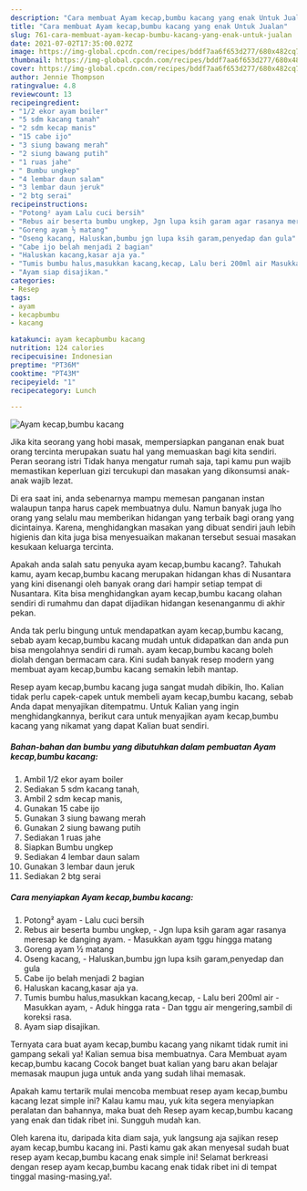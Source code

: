 ```yaml
---
description: "Cara membuat Ayam kecap,bumbu kacang yang enak Untuk Jualan"
title: "Cara membuat Ayam kecap,bumbu kacang yang enak Untuk Jualan"
slug: 761-cara-membuat-ayam-kecap-bumbu-kacang-yang-enak-untuk-jualan
date: 2021-07-02T17:35:00.027Z
image: https://img-global.cpcdn.com/recipes/bddf7aa6f653d277/680x482cq70/ayam-kecapbumbu-kacang-foto-resep-utama.jpg
thumbnail: https://img-global.cpcdn.com/recipes/bddf7aa6f653d277/680x482cq70/ayam-kecapbumbu-kacang-foto-resep-utama.jpg
cover: https://img-global.cpcdn.com/recipes/bddf7aa6f653d277/680x482cq70/ayam-kecapbumbu-kacang-foto-resep-utama.jpg
author: Jennie Thompson
ratingvalue: 4.8
reviewcount: 13
recipeingredient:
- "1/2 ekor ayam boiler"
- "5 sdm kacang tanah"
- "2 sdm kecap manis"
- "15 cabe ijo"
- "3 siung bawang merah"
- "2 siung bawang putih"
- "1 ruas jahe"
- " Bumbu ungkep"
- "4 lembar daun salam"
- "3 lembar daun jeruk"
- "2 btg serai"
recipeinstructions:
- "Potong² ayam Lalu cuci bersih"
- "Rebus air beserta bumbu ungkep, Jgn lupa ksih garam agar rasanya meresap ke danging ayam. Masukkan ayam tggu hingga matang"
- "Goreng ayam ½ matang"
- "Oseng kacang, Haluskan,bumbu jgn lupa ksih garam,penyedap dan gula"
- "Cabe ijo belah menjadi 2 bagian"
- "Haluskan kacang,kasar aja ya."
- "Tumis bumbu halus,masukkan kacang,kecap, Lalu beri 200ml air Masukkan ayam, Aduk hingga rata Dan tggu air mengering,sambil di koreksi rasa."
- "Ayam siap disajikan."
categories:
- Resep
tags:
- ayam
- kecapbumbu
- kacang

katakunci: ayam kecapbumbu kacang 
nutrition: 124 calories
recipecuisine: Indonesian
preptime: "PT36M"
cooktime: "PT43M"
recipeyield: "1"
recipecategory: Lunch

---
```



![Ayam kecap,bumbu kacang](https://img-global.cpcdn.com/recipes/bddf7aa6f653d277/680x482cq70/ayam-kecapbumbu-kacang-foto-resep-utama.jpg)

Jika kita seorang yang hobi masak, mempersiapkan panganan enak buat orang tercinta merupakan suatu hal yang memuaskan bagi kita sendiri. Peran seorang istri Tidak hanya mengatur rumah saja, tapi kamu pun wajib memastikan keperluan gizi tercukupi dan masakan yang dikonsumsi anak-anak wajib lezat.

Di era  saat ini, anda sebenarnya mampu memesan panganan instan walaupun tanpa harus capek membuatnya dulu. Namun banyak juga lho orang yang selalu mau memberikan hidangan yang terbaik bagi orang yang dicintainya. Karena, menghidangkan masakan yang dibuat sendiri jauh lebih higienis dan kita juga bisa menyesuaikan makanan tersebut sesuai masakan kesukaan keluarga tercinta. 



Apakah anda salah satu penyuka ayam kecap,bumbu kacang?. Tahukah kamu, ayam kecap,bumbu kacang merupakan hidangan khas di Nusantara yang kini disenangi oleh banyak orang dari hampir setiap tempat di Nusantara. Kita bisa menghidangkan ayam kecap,bumbu kacang olahan sendiri di rumahmu dan dapat dijadikan hidangan kesenanganmu di akhir pekan.

Anda tak perlu bingung untuk mendapatkan ayam kecap,bumbu kacang, sebab ayam kecap,bumbu kacang mudah untuk didapatkan dan anda pun bisa mengolahnya sendiri di rumah. ayam kecap,bumbu kacang boleh diolah dengan bermacam cara. Kini sudah banyak resep modern yang membuat ayam kecap,bumbu kacang semakin lebih mantap.

Resep ayam kecap,bumbu kacang juga sangat mudah dibikin, lho. Kalian tidak perlu capek-capek untuk membeli ayam kecap,bumbu kacang, sebab Anda dapat menyajikan ditempatmu. Untuk Kalian yang ingin menghidangkannya, berikut cara untuk menyajikan ayam kecap,bumbu kacang yang nikamat yang dapat Kalian buat sendiri.

<!--inarticleads1-->

##### Bahan-bahan dan bumbu yang dibutuhkan dalam pembuatan Ayam kecap,bumbu kacang:

1. Ambil 1/2 ekor ayam boiler
1. Sediakan 5 sdm kacang tanah,
1. Ambil 2 sdm kecap manis,
1. Gunakan 15 cabe ijo
1. Gunakan 3 siung bawang merah
1. Gunakan 2 siung bawang putih
1. Sediakan 1 ruas jahe
1. Siapkan  Bumbu ungkep
1. Sediakan 4 lembar daun salam
1. Gunakan 3 lembar daun jeruk
1. Sediakan 2 btg serai




<!--inarticleads2-->

##### Cara menyiapkan Ayam kecap,bumbu kacang:

1. Potong² ayam - Lalu cuci bersih
1. Rebus air beserta bumbu ungkep, - Jgn lupa ksih garam agar rasanya meresap ke danging ayam. - Masukkan ayam tggu hingga matang
1. Goreng ayam ½ matang
1. Oseng kacang, - Haluskan,bumbu jgn lupa ksih garam,penyedap dan gula
1. Cabe ijo belah menjadi 2 bagian
1. Haluskan kacang,kasar aja ya.
1. Tumis bumbu halus,masukkan kacang,kecap, - Lalu beri 200ml air - Masukkan ayam, - Aduk hingga rata - Dan tggu air mengering,sambil di koreksi rasa.
1. Ayam siap disajikan.




Ternyata cara buat ayam kecap,bumbu kacang yang nikamt tidak rumit ini gampang sekali ya! Kalian semua bisa membuatnya. Cara Membuat ayam kecap,bumbu kacang Cocok banget buat kalian yang baru akan belajar memasak maupun juga untuk anda yang sudah lihai memasak.

Apakah kamu tertarik mulai mencoba membuat resep ayam kecap,bumbu kacang lezat simple ini? Kalau kamu mau, yuk kita segera menyiapkan peralatan dan bahannya, maka buat deh Resep ayam kecap,bumbu kacang yang enak dan tidak ribet ini. Sungguh mudah kan. 

Oleh karena itu, daripada kita diam saja, yuk langsung aja sajikan resep ayam kecap,bumbu kacang ini. Pasti kamu gak akan menyesal sudah buat resep ayam kecap,bumbu kacang enak simple ini! Selamat berkreasi dengan resep ayam kecap,bumbu kacang enak tidak ribet ini di tempat tinggal masing-masing,ya!.

